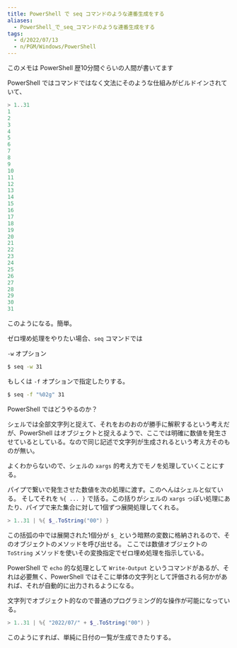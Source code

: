 ```yaml
---
title: PowerShell で seq コマンドのような連番生成をする
aliases:
  - PowerShell_で_seq_コマンドのような連番生成をする
tags:
  - d/2022/07/13
  - n/PGM/Windows/PowerShell
---
```


このメモは PowerShell 歴10分間ぐらいの人間が書いてます


PowerShell ではコマンドではなく文法にそのような仕組みがビルドインされていて、

```powershell
> 1..31
1
2
3
4
5
6
7
8
9
10
11
12
13
14
15
16
17
18
19
20
21
22
23
24
25
26
27
28
29
30
31
```

このようになる。簡単。

ゼロ埋め処理をやりたい場合、`seq` コマンドでは

`-w` オプション

```sh
$ seq -w 31
```


もしくは `-f` オプションで指定したりする。

```sh
$ seq -f "%02g" 31
```

PowerShell ではどうやるのか？

シェルでは全部文字列と捉えて、それをおのおのが勝手に解釈するという考えだが、PowerShell はオブジェクトと捉えるようで、ここでは明確に数値を発生させているとしている。なので同じ記述で文字列が生成されるという考え方そのものが無い。

よくわからないので、シェルの `xargs` 的考え方でモノを処理していくことにする。

パイプで繋いで発生させた数値を次の処理に渡す。このへんはシェルと似ている。
そしてそれを `%{ ... }` で括る。この括りがシェルの `xargs` っぽい処理にあたり、パイプで来た集合に対して1個ずつ展開処理してくれる。

```powershell
> 1..31 | %{ $_.ToString("00") }
```

この括弧の中では展開された1個分が `$_` という暗黙の変数に格納されるので、そのオブジェクトのメソッドを呼び出せる。
ここでは数値オブジェクトの `ToString` メソッドを使いその変換指定でゼロ埋め処理を指示している。

PowerShell で `echo` 的な処理として `Write-Output` というコマンドがあるが、それは必要無く、PowerShell ではそこに単体の文字列として評価される何かがあれば、それが自動的に出力されるようになる。

文字列でオブジェクト的なので普通のプログラミング的な操作が可能になっている。

```powershell
> 1..31 | %{ "2022/07/" + $_.ToString("00") }
```

このようにすれば、単純に日付の一覧が生成できたりする。
































